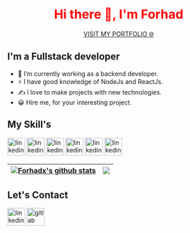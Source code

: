 <h1 align="center" style="color:red">Hi there 👋, I'm Forhad </h1>
<p align="center"><a href="https://shamsul-haque-forhad.netlify.app/">VISIT MY PORTFOLIO 🌐</a></P>


<h2> I'm a Fullstack developer</h2>

- 🔭 I’m currently working as a backend developer.
- ⚡ I have good knowledge of NodeJs and ReactJs.
- ✍️ I love to make projects with new technologies.
- 😀 Hire me, for your interesting project.

<h2> My Skill's</h2>



<img src="https://img.icons8.com/color/48/000000/nodejs.png" alt='linkedin' height='40' >     <img src="https://cdn-icons-png.flaticon.com/512/919/919851.png" alt='linkedin' height='40' >     <img src="https://img.icons8.com/color/48/000000/mongodb.png" alt='linkedin' height='40' >     <img src="https://img.icons8.com/fluency/48/000000/mysql-logo.png" alt='linkedin' height='40' >     <img src="https://img.icons8.com/color/48/000000/css3.png" alt='linkedin' height='40' >     <img src="https://img.icons8.com/color/48/000000/html-5--v1.png" alt='linkedin' height='40' >


| <a href="https://github.com/Forhadx/github-readme-stats"><img align="center" src="https://github-readme-stats.vercel.app/api?username=Forhadx&show_icons=true&include_all_commits=true&theme=dark&hide_border=true" alt="Forhadx's github stats" /></a> | <a href="https://github.com/Forhadx/github-readme-stats"><img align="center" src="https://github-readme-stats.vercel.app/api/top-langs/?username=Forhadx&layout=compact&theme=dark&hide_border=true" /></a> |
| ------------- | ------------- |

<h2> Let's Contact</h2>

[<img src='https://img.icons8.com/fluency/48/000000/linkedin.png' alt='linkedin' height='40'>](https://www.linkedin.com/in/shamsul-haque-forhad/)
[<img src='https://about.gitlab.com/images/press/logo/png/gitlab-logo-gray-rgb.png' alt='gitlab' height='40'>](https://gitlab.com/shamsul.b2gsoft)
